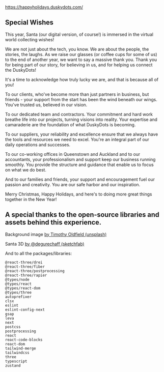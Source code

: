 https://happyholidays.duskydots.com/

## Special Wishes

This year, Santa (our digital version, of course!) is immersed in the virtual world collecting wishes!

We are not just about the tech, you know. We are about the people, the stories, the laughs. As we raise our glasses (or coffee cups for some of us) to the end of another year, we want to say a massive thank you. Thank you for being part of our story, for believing in us, and for helping us connect the DuskyDots!

It's a time to acknowledge how truly lucky we are, and that is because all of you!

To our clients, who've become more than just partners in business, but friends - your support from the start has been the wind beneath our wings. You've trusted us, believed in our vision.

To our dedicated team and contractors. Your commitment and hard work breathe life into our projects, turning visions into reality. Your expertise and camaraderie are the foundation of what DuskyDots is becoming.

To our suppliers, your reliability and excellence ensure that we always have the tools and resources we need to excel. You're an integral part of our daily operations and successes.

To our co-working offices in Queenstown and Auckland and to our accountants, your professionalism and support keep our business running smoothly. You provide the structure and guidance that enable us to focus on what we do best.

And to our families and friends, your support and encouragement fuel our passion and creativity. You are our safe harbor and our inspiration.

Merry Christmas, Happy Holidays, and here's to doing more great things together in the New Year!

## A special thanks to the open-source libraries and assets behind this experience.

Background image [by Timothy Oldfield (unsplash)](https://unsplash.com/@oldfieldart)

Santa 3D [by @degurechaff (sketchfab)](https://sketchfab.com/3d-models/santa-claus-fde418c4ed3a452aa8fb4b4062f39b15)

And to all the packages/libraries:

```
@react-three/drei
@react-three/fiber
@react-three/postprocessing
@react-three/rapier
@types/node
@types/react
@types/react-dom
@types/three
autoprefixer
clsx
eslint
eslint-config-next
gsap
leva
next
postcss
postprocessing
react
react-code-blocks
react-dom
tailwind-merge
tailwindcss
three
typescript
zustand
```
